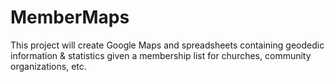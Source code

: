 MemberMaps
==========

This project will create Google Maps and spreadsheets containing geodedic information &amp; statistics given a membership list for churches, community organizations, etc.
